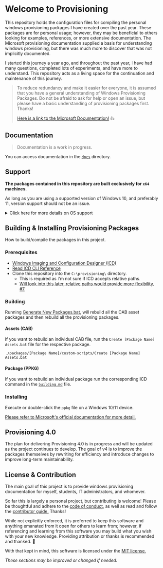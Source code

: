 # Welcome to Provisioning

This repository holds the configuration files for compiling the personal windows provisioning
packages I have created over the past year. These packages are for personal usage; however, they may
be beneficial to others looking for examples, references, or more extensive documentation. The
Microsoft provisioning documentation supplied a basis for understanding windows provisioning, but
there was much more to discover that was not implicitly documented.

I started this journey a year ago, and throughout the past year, I have had many questions,
completed lots of experiments, and have more to understand. This repository acts as a living space
for the continuation and maintenance of this journey.


> To reduce redundancy and make it easier for everyone, it is assumed that you have a general understanding of Windows Provisioning Packages. Do not be afraid to ask for help or open an issue, but please have a basic understanding of provisioning packages first. Thanks!
>
> [Here is a link to the Microsoft Documentation!](https://docs.microsoft.com/windows/configuration/provisioning-packages/provisioning-packages) :thumbsup:

## Documentation

> Documentation is a work in progress.

You can access documentation in the [`docs`](docs) directory.

## Support

**The packages contained in this repository are built exclusively for `x64` machines.**

As long as you are using a supported version of Windows 10, and preferably 11, version support
should not be an issue.

<details>
<summary>Click here for more details on OS support</summary>
<br>

I almost always use the latest OS version available whether Windows, Linux, or macOS. Therefore,
these packages will always be developed and built using the most recent version of Windows. While
packages have been written, built, and used on up-to-date Windows 11 machines, they should work on
any supported Windows 10 versions.

As an example, the *NetLab Core* package is built on Windows 11 but built for and used on Windows 10
20H2 machines.

For the most part provisioning packages are bound by the software they install and policies they
deploy. [Terminal, for example, currently requires Windows 10 2004 or greater.](https://github.com/microsoft/terminal/issues/11371)
*Windows 10 2004 has already stopped receiving support.* If you created a provisioning package today
that solely installed Terminal, it would install on 2004, even though 2004 is EOL. However, It would
most likely fail on any older Windows version as Terminal's min version is 2004.

Knowing this, when developing and installing provisioning packages it is advised to check the min
version of software and windows policies it installs and deploys. Although, as long as you are using
a supported version of Windows 10, and preferably 11, version support should not be an issue.

🔍 You can go [here](https://docs.microsoft.com/lifecycle/products/) to search for a Microsoft
product's lifecycle.
[Like Windows 10!](https://docs.microsoft.com/lifecycle/products/windows-10-home-and-pro)
</details>

## Building & Installing Provisioning Packages

How to build/compile the packages in this project.

### Prerequisites

- [Windows Imaging and Configuration Designer (ICD)](https://www.microsoft.com/store/apps/9nblggh4tx22)
- [Read ICD CLI Reference](https://docs.microsoft.com/windows/configuration/provisioning-packages/provisioning-command-line)
- Clone this repository into the `C:\provisioning\` directory.
    - This is required as I'm not sure if ICD accepts relative paths.
    - [Will look into this later, relative paths would provide more flexibility. #7](https://github.com/aisgbnok/provisioning/issues/7)

### Building

Running [Generate New Packages.bat](packages/Generate%20New%20Packages.bat), will rebuild all the
CAB asset packages and then rebuild all the provisioning packages.

#### Assets (CAB)

If you want to rebuild an individual CAB file, run the `Create [Package Name] Assets.bat` file for
the respective package.

```
./packages/[Package Name]/custom-scripts/Create [Package Name] Assets.bat
```

#### Package (PPKG)

If you want to rebuild an individual package run the corresponding ICD command in
the [`building.md`](packages/building.md) file.

### Installing

Execute or double-click the `ppkg` file on a Windows 10/11 device.

[Please refer to Microsoft's official documentation for more detail.](https://docs.microsoft.com/en-us/windows/configuration/provisioning-packages/provisioning-apply-package)

## Provisioning 4.0

The plan for delivering Provisioning 4.0 is in progress and will be updated as the project continues
to develop. The goal of v4 is to improve the packages themselves by rewriting for efficiency and
introduce changes to improve long-term maintainability.

## License & Contribution

The main goal of this project is to provide windows provisioning documentation for myself, students,
IT administrators, and whomever.

So far this is largely a personal project, but contributing is welcome! Please be thoughtful and
adhere to the [code of conduct](CODE_OF_CONDUCT.md), as well as read and follow
the [contributor guide.](CONTRIBUTING.md) Thanks!

While not explicitly enforced, it is preferred to keep this software and anything emanated from it
open for others to learn from; however, if referencing and learning from this software you may build
what you wish with your new knowledge. Providing attribution or thanks is recommended and thanked.
🙏

With that kept in mind, this software is licensed under the [MIT license.](LICENSE.md)

*These sections may be improved or changed if needed.*